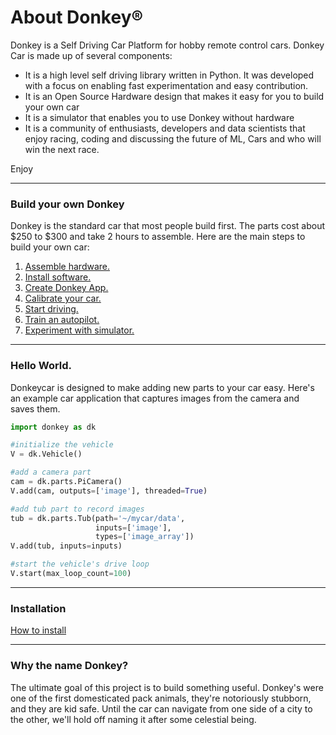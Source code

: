 # About Donkey&reg;

Donkey is a Self Driving Car Platform for hobby remote control cars.  Donkey Car is made up of several components:
* It is a high level self driving library written in Python. It was developed with a focus on enabling fast experimentation and easy contribution.
* It is an Open Source Hardware design that makes it easy for you to build your own car
* It is a simulator that enables you to use Donkey without hardware
* It is a community of enthusiasts, developers and data scientists that enjoy racing, coding and discussing the future of ML, Cars and who will win the next race.

Enjoy

---------

### Build your own Donkey

Donkey is the standard car that most people build first. The parts cost about $250 to $300 and take 2 hours to assemble. Here are the main steps to build your own car:

1. [Assemble hardware.](guide/build_hardware.md)
2. [Install software.](guide/install_software.md)
3. [Create Donkey App.](guide/create_application.md)
4. [Calibrate your car.](guide/calibrate.md)
5. [Start driving.](guide/get_driving.md)
6. [Train an autopilot.](guide/train_autopilot.md)
7. [Experiment with simulator.](guide/simulator.md)

---------------



### Hello World.

Donkeycar is designed to make adding new parts to your car easy. Here's an
example car application that captures images from the camera and saves them.

```python
import donkey as dk

#initialize the vehicle
V = dk.Vehicle()

#add a camera part
cam = dk.parts.PiCamera()
V.add(cam, outputs=['image'], threaded=True)

#add tub part to record images
tub = dk.parts.Tub(path='~/mycar/data',
                   inputs=['image'],
                   types=['image_array'])
V.add(tub, inputs=inputs)

#start the vehicle's drive loop
V.start(max_loop_count=100)
```
----------------

### Installation

[How to install](guide/install_software.md)

-----------------------

### Why the name Donkey?

The ultimate goal of this project is to build something useful. Donkey's were
one of the first domesticated pack animals, they're notoriously stubborn, and
they are kid safe. Until the car can navigate from one side of a city to the
other, we'll hold off naming it after some celestial being.
